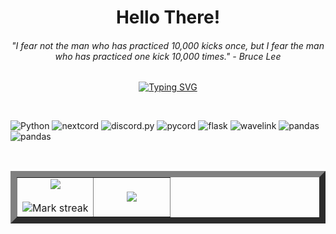 
<h1 align="center">Hello There!</b></h1>
<h6 align="center"> "I fear not the man who has practiced 10,000 kicks once, but I fear the man who has practiced one kick 10,000 times." - Bruce Lee </h6>
<p align="center">
  <a href="https://git.io/typing-svg"><img src="https://readme-typing-svg.demolab.com?font=Fira&size=25&center=true&vCenter=true+Code&pause=700&&color=19F7B3&width=600&height=100&lines=%3E+Fire;%3E+Self+taught+developer;%3E+Noob;%3E+Bug+fixing+while+head+banging" alt="Typing SVG" /></a>
</p>


<br>

![Python](https://img.shields.io/badge/Python%20-%2314354C.svg?style=for-the-badge&logo=python&logoColor=white)
![nextcord](https://img.shields.io/badge/-Nextcord-yellow)
![discord.py](https://img.shields.io/badge/-Discord.py-yellowgreen)
![pycord](https://img.shields.io/badge/-Pycord-blue)
![flask](https://img.shields.io/badge/-Flask-yellow)
![wavelink](https://img.shields.io/badge/-Wavelink-orange)
![pandas](https://img.shields.io/badge/-Pandas-green)
![pandas](https://img.shields.io/badge/-Pymongo-yellow)

<br>

<table border="10" align="center">
<tr border="10">
<td width="50%" align="center">
  
  <img  align="center"  src="https://github-readme-stats.vercel.app/api?username=FirE-A&theme=tokyonight&show_icons=true&count_private=true" />
  <br></br>
  <img  title="🔥 Get streak stats for your profile at git.io/streak-stats" alt="Mark streak" src="https://github-readme-streak-stats.herokuapp.com/?user=mark123jesper&theme=tokyonight&hide_border=true" />

  
</td>

<td width="100%" align="center">

  <img  align="center"  src="https://github-readme-stats.anuraghazra1.vercel.app/api/top-langs/?username=FirE-A&theme=tokyonight&hide_border=true&no-bg=falsee&no-frame=true&langs_count=10"/>
  
  </td>
</tr>
</table>

<br>
